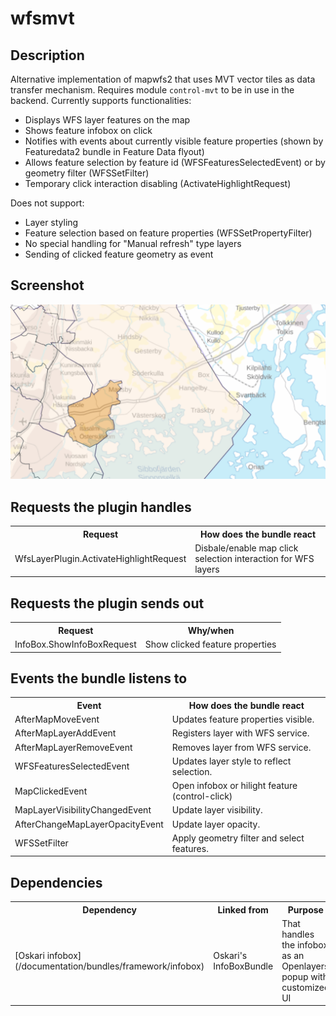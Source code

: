 # wfsmvt

## Description

Alternative implementation of mapwfs2 that uses MVT vector tiles as data transfer mechanism. Requires module `control-mvt` to be in use in the backend. Currently supports functionalities:

- Displays WFS layer features on the map
- Shows feature infobox on click
- Notifies with events about currently visible feature properties (shown by Featuredata2 bundle in Feature Data flyout)
- Allows feature selection by feature id (WFSFeaturesSelectedEvent) or by geometry filter (WFSSetFilter)
- Temporary click interaction disabling (ActivateHighlightRequest)

Does not support:

- Layer styling
- Feature selection based on feature properties (WFSSetPropertyFilter)
- No special handling for "Manual refresh" type layers
- Sending of clicked feature geometry as event

## Screenshot

![screenshot](wfslayer.png)


## Requests the plugin handles

<table class="table">
  <tr>
    <th>Request</th><th>How does the bundle react</th>
  </tr>
  <tr>
    <td>WfsLayerPlugin.ActivateHighlightRequest</td><td>Disbale/enable map click selection interaction for WFS layers</td>
  </tr>
</table>

## Requests the plugin sends out

<table class="table">
  <tr>
    <th>Request</th><th>Why/when</th>
  </tr>
  <tr>
    <td> InfoBox.ShowInfoBoxRequest </td><td> Show clicked feature properties </td>
  </tr>
</table>

## Events the bundle listens to

<table class="table">
  <tr>
    <th> Event </th><th> How does the bundle react</th>
  </tr>
  <tr>
    <td> AfterMapMoveEvent </td><td> Updates feature properties visible. </td>
  </tr>
  <tr>
    <td> AfterMapLayerAddEvent </td><td> Registers layer with WFS service. </td>
  </tr>
  <tr>
    <td> AfterMapLayerRemoveEvent </td><td> Removes layer from WFS service. </td>
  </tr>
  <tr>
    <td> WFSFeaturesSelectedEvent </td><td> Updates layer style to reflect selection. </td>
  </tr>
  <tr>
    <td> MapClickedEvent </td><td> Open infobox or hilight feature (control-click) </td>
  </tr>
  <tr>
    <td> MapLayerVisibilityChangedEvent </td><td> Update layer visibility. </td>
  </tr>
  <tr>
    <td> AfterChangeMapLayerOpacityEvent </td><td> Update layer opacity. </td>
  </tr>
  <tr>
    <td> WFSSetFilter </td><td> Apply geometry filter and select features. </td>
  </tr>
</table>

## Dependencies

<table class="table">
  <tr>
    <th>Dependency</th><th>Linked from</th><th>Purpose</th>
  </tr>
  <tr>
    <td> [Oskari infobox](/documentation/bundles/framework/infobox) </td>
    <td> Oskari's InfoBoxBundle </td>
    <td> That handles the infobox as an Openlayers popup with customized UI</td>
  </tr>
</table>
